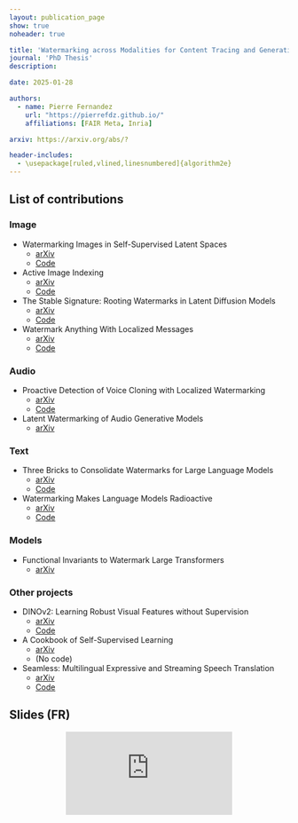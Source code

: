 ```yaml
---
layout: publication_page
show: true
noheader: true

title: 'Watermarking across Modalities for Content Tracing and Generative AI'
journal: 'PhD Thesis'
description: 

date: 2025-01-28

authors:
  - name: Pierre Fernandez
    url: "https://pierrefdz.github.io/"
    affiliations: [FAIR Meta, Inria]

arxiv: https://arxiv.org/abs/?

header-includes:
  - \usepackage[ruled,vlined,linesnumbered]{algorithm2e}
---
```


## List of contributions


### Image

- Watermarking Images in Self-Supervised Latent Spaces  
  - [arXiv](https://arxiv.org/abs/2112.09581)
  - [Code](https://github.com/facebookresearch/ssl_watermarking)
- Active Image Indexing  
  - [arXiv](https://arxiv.org/abs/2210.10620)  
  - [Code](https://github.com/facebookresearch/active_indexing)
- The Stable Signature: Rooting Watermarks in Latent Diffusion Models  
  - [arXiv](https://arxiv.org/abs/2303.15435)
  - [Code](https://github.com/facebookresearch/stable_signature)
- Watermark Anything With Localized Messages  
  - [arXiv](https://arxiv.org/abs/2411.07231) 
  - [Code](https://github.com/facebookresearch/watermark-anything)

### Audio

- Proactive Detection of Voice Cloning with Localized Watermarking  
  - [arXiv](https://arxiv.org/abs/2401.17264)  
  - [Code](https://github.com/facebookresearch/audioseal)
- Latent Watermarking of Audio Generative Models
  - [arXiv](https://arxiv.org/abs/2409.02915)

### Text

- Three Bricks to Consolidate Watermarks for Large Language Models
  - [arXiv](https://arxiv.org/abs/2308.00113)
  - [Code](https://github.com/facebookresearch/three_bricks)
- Watermarking Makes Language Models Radioactive  
  - [arXiv](https://arxiv.org/abs/2402.14904)  
  - [Code](https://github.com/facebookresearch/radioactive-watermark)

### Models

- Functional Invariants to Watermark Large Transformers  
  - [arXiv](https://arxiv.org/abs/2310.11446)  

### Other projects

- DINOv2: Learning Robust Visual Features without Supervision  
  - [arXiv](https://arxiv.org/abs/2304.07193)  
  - [Code](https://github.com/facebookresearch/dinov2)
- A Cookbook of Self-Supervised Learning  
  - [arXiv](https://arxiv.org/abs/2304.12210)  
  - (No code)
- Seamless: Multilingual Expressive and Streaming Speech Translation  
  - [arXiv](https://arxiv.org/abs/todo)  
  - [Code](https://github.com/facebookresearch/seamless_communication)

## Slides (FR)

<p align="center" class="img-fluid mt-2">
  <iframe src="https://docs.google.com/presentation/d/e/2PACX-1vTt6savFuYiTPufjX7TT_Ylow2NJf3DpckHpBEvQGmS7C61Th96LJDTZ9JReTcSxhiSVTff2mm525c0/embed?start=false&loop=false&delayms=1000" frameborder="0" class="video" allowfullscreen="true" mozallowfullscreen="true" webkitallowfullscreen="true"></iframe>
</p>